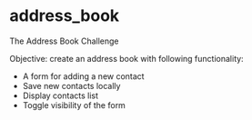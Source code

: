 # address_book
The Address Book Challenge

Objective: create an address book with following functionality:

* A form for adding a new contact
* Save new contacts locally
* Display contacts list
* Toggle visibility of the form
